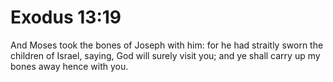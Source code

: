 # Exodus 13:19

And Moses took the bones of Joseph with him: for he had straitly sworn the children of Israel, saying, God will surely visit you; and ye shall carry up my bones away hence with you.